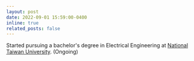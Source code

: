 ```yaml
---
layout: post
date: 2022-09-01 15:59:00-0400
inline: true
related_posts: false
---
```


Started pursuing a bachelor's degree in Electrical Engineering at [National Taiwan University](https://www.ntu.edu.tw/). (Ongoing)
